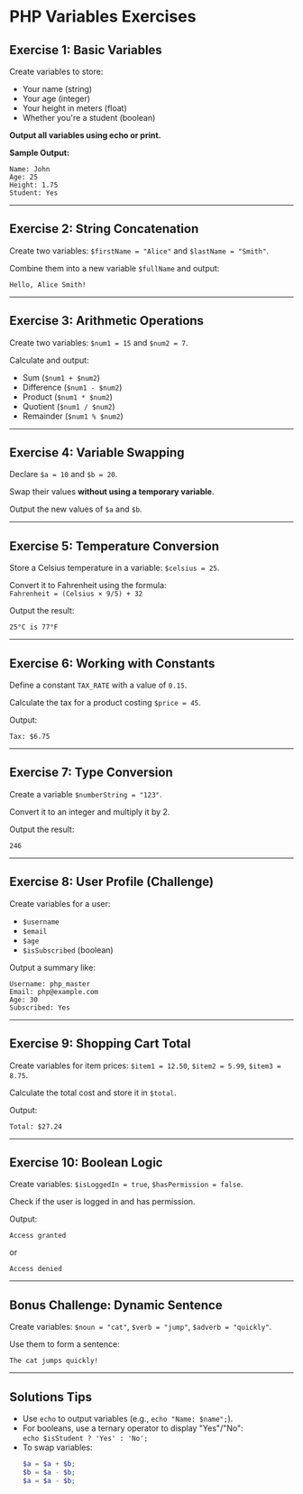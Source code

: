 
# PHP Variables Exercises

## Exercise 1: Basic Variables
Create variables to store:

- Your name (string)
- Your age (integer)
- Your height in meters (float)
- Whether you're a student (boolean)

**Output all variables using echo or print.**

**Sample Output:**  
```
Name: John
Age: 25
Height: 1.75
Student: Yes
```

---

## Exercise 2: String Concatenation
Create two variables: `$firstName = "Alice"` and `$lastName = "Smith"`.

Combine them into a new variable `$fullName` and output:  
```
Hello, Alice Smith!
```

---

## Exercise 3: Arithmetic Operations
Create two variables: `$num1 = 15` and `$num2 = 7`.

Calculate and output:

- Sum (`$num1 + $num2`)
- Difference (`$num1 - $num2`)
- Product (`$num1 * $num2`)
- Quotient (`$num1 / $num2`)
- Remainder (`$num1 % $num2`)

---

## Exercise 4: Variable Swapping
Declare `$a = 10` and `$b = 20`.

Swap their values **without using a temporary variable**.

Output the new values of `$a` and `$b`.

---

## Exercise 5: Temperature Conversion
Store a Celsius temperature in a variable: `$celsius = 25`.

Convert it to Fahrenheit using the formula:  
`Fahrenheit = (Celsius × 9/5) + 32`

Output the result:  
```
25°C is 77°F
```

---

## Exercise 6: Working with Constants
Define a constant `TAX_RATE` with a value of `0.15`.

Calculate the tax for a product costing `$price = 45`.

Output:  
```
Tax: $6.75
```

---

## Exercise 7: Type Conversion
Create a variable `$numberString = "123"`.

Convert it to an integer and multiply it by 2.

Output the result:  
```
246
```

---

## Exercise 8: User Profile (Challenge)
Create variables for a user:

- `$username`
- `$email`
- `$age`
- `$isSubscribed` (boolean)

Output a summary like:  
```
Username: php_master
Email: php@example.com
Age: 30
Subscribed: Yes
```

---

## Exercise 9: Shopping Cart Total
Create variables for item prices: `$item1 = 12.50`, `$item2 = 5.99`, `$item3 = 8.75`.

Calculate the total cost and store it in `$total`.

Output:  
```
Total: $27.24
```

---

## Exercise 10: Boolean Logic
Create variables: `$isLoggedIn = true`, `$hasPermission = false`.

Check if the user is logged in and has permission.

Output:  
```
Access granted
```
or  
```
Access denied
```

---

## Bonus Challenge: Dynamic Sentence
Create variables: `$noun = "cat"`, `$verb = "jump"`, `$adverb = "quickly"`.

Use them to form a sentence:  
```
The cat jumps quickly!
```

---

## Solutions Tips

- Use `echo` to output variables (e.g., `echo "Name: $name";`).
- For booleans, use a ternary operator to display "Yes"/"No":  
  `echo $isStudent ? 'Yes' : 'No';`
- To swap variables:
  ```php
  $a = $a + $b;
  $b = $a - $b;
  $a = $a - $b;
  ```
